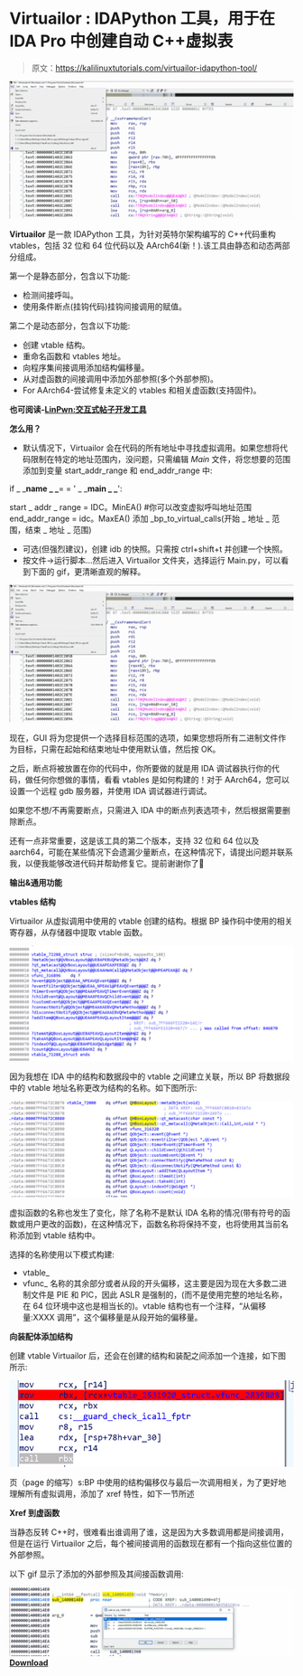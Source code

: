 # Virtuailor : IDAPython 工具，用于在 IDA Pro 中创建自动 C++虚拟表

> 原文：<https://kalilinuxtutorials.com/virtuailor-idapython-tool/>

[![Virtuailor : IDAPython Tool For Creating Automatic C++ Virtual Tables In IDA Pro](img//fe1aa762ab95914bd865d3faf16442cd.png "Virtuailor : IDAPython Tool For Creating Automatic C++ Virtual Tables In IDA Pro")](https://1.bp.blogspot.com/-PAHeKj-c6gI/Xb7h6crF8MI/AAAAAAAADOg/0A8n1aUrxSYMxJQQ-Rti22czc5l36l_DQCLcBGAsYHQ/s1600/1.gif)

**Virtuailor** 是一款 IDAPython 工具，为针对英特尔架构编写的 C++代码重构 vtables，包括 32 位和 64 位代码以及 AArch64(新！).该工具由静态和动态两部分组成。

第一个是静态部分，包含以下功能:

*   检测间接呼叫。
*   使用条件断点(挂钩代码)挂钩间接调用的赋值。

第二个是动态部分，包含以下功能:

*   创建 vtable 结构。
*   重命名函数和 vtables 地址。
*   向程序集间接调用添加结构偏移量。
*   从对虚函数的间接调用中添加外部参照(多个外部参照)。
*   For AArch64-尝试修复未定义的 vtables 和相关虚函数(支持固件)。

**也可阅读-[LinPwn:交互式帖子开发工具](https://kalilinuxtutorials.com/linpwn-interactive-post-exploitation-tool/)**

**怎么用？**

*   默认情况下，Virtuailor 会在代码的所有地址中寻找虚拟调用。如果您想将代码限制在特定的地址范围内，没问题，只需编辑 *Main* 文件，将您想要的范围添加到变量 start_addr_range 和 end_addr_range 中:

if _ _**name _ _**= = ' _ _**main _ _**':

start _ addr _ range = IDC。MinEA() #你可以改变虚拟呼叫地址范围
end_addr_range = idc。MaxEA()
添加 _bp_to_virtual_calls(开始 _ 地址 _ 范围，结束 _ 地址 _ 范围)

*   可选(但强烈建议)，创建 idb 的快照。只需按 ctrl+shift+t 并创建一个快照。
*   按文件->运行脚本…然后进入 Virtuailor 文件夹，选择运行 Main.py，可以看到下面的 gif，更清晰直观的解释。

![Virtuailor : IDAPython Tool For Creating Automatic C++ Virtual Tables In IDA Pro](img//fe1aa762ab95914bd865d3faf16442cd.png "Virtuailor : IDAPython Tool For Creating Automatic C++ Virtual Tables In IDA Pro")

现在，GUI 将为您提供一个选择目标范围的选项，如果您想将所有二进制文件作为目标，只需在起始和结束地址中使用默认值，然后按 OK。

之后，断点将被放置在你的代码中，你所要做的就是用 IDA 调试器执行你的代码，做任何你想做的事情，看看 vtables 是如何构建的！对于 AArch64，您可以设置一个远程 gdb 服务器，并使用 IDA 调试器进行调试。

如果您不想/不再需要断点，只需进入 IDA 中的断点列表选项卡，然后根据需要删除断点。

还有一点非常重要，这是该工具的第二个版本，支持 32 位和 64 位以及 aarch64，可能在某些情况下会遗漏少量断点，在这种情况下，请提出问题并联系我，以便我能够改进代码并帮助修复它。提前谢谢你了🙂

**输出&通用功能**

**vtables 结构**

Virtuailor 从虚拟调用中使用的 vtable 创建的结构。根据 BP 操作码中使用的相关寄存器，从存储器中提取 vtable 函数。

![](img//02421e30a2a48dbbb6721c51c377b099.png)

因为我想在 IDA 中的结构和数据段中的 vtable 之间建立关联，所以 BP 将数据段中的 vtable 地址名称更改为结构的名称。如下图所示:

![](img//01e3adce10df180ae670c5a7fbbe3b2d.png)

虚拟函数的名称也发生了变化，除了名称不是默认 IDA 名称的情况(带有符号的函数或用户更改的函数)，在这种情况下，函数名称将保持不变，也将使用其当前名称添加到 vtable 结构中。

选择的名称使用以下模式构建:

*   vtable_
*   vfunc_ 名称的其余部分或者从段的开头偏移，这主要是因为现在大多数二进制文件是 PIE 和 PIC，因此 ASLR 是强制的，(而不是使用完整的地址名称，在 64 位环境中这也是相当长的)。vtable 结构也有一个注释，“从偏移量:XXXX 调用”，这个偏移量是从段开始的偏移量。

**向装配体添加结构**

创建 vtable Virtuailor 后，还会在创建的结构和装配之间添加一个连接，如下图所示:

![](img//5e2a9ef58dfe8faae8c6973b896702af.png)

页（page 的缩写）s:BP 中使用的结构偏移仅与最后一次调用相关，为了更好地理解所有虚拟调用，添加了 xref 特性，如下一节所述

**Xref 到虚函数**

当静态反转 C++时，很难看出谁调用了谁，这是因为大多数调用都是间接调用，但是在运行 Virtuailor 之后，每个被间接调用的函数现在都有一个指向这些位置的外部参照。

以下 gif 显示了添加的外部参照及其间接函数调用:

![](img//1a5a0c8874b78aa37285d056b3eb245f.png)[**Download**](https://github.com/0xgalz/Virtuailor)